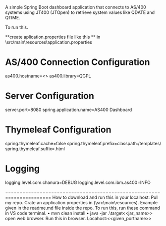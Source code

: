 
A simple Spring Boot dashboard application that connects to AS/400 systems using JT400 (JTOpen) to retrieve system values like QDATE and QTIME.

To run this.

**create aplication.properties file like this **
in \src\main\resources\application.properties

# AS/400 Connection Configuration
as400.hostname=<<hostname>>
as400.library=QGPL

# Server Configuration
server.port=8080
spring.application.name=AS400 Dashboard

# Thymeleaf Configuration
spring.thymeleaf.cache=false
spring.thymeleaf.prefix=classpath:/templates/
spring.thymeleaf.suffix=.html

# Logging
logging.level.com.chanura=DEBUG
logging.level.com.ibm.as400=INFO

======================================================================
How to download and run this in your localhost:
Pull my repo.
Crate an application.properties in (\src\main\resources). Example given in the readme.md file inside the repo.
To run this, run these command in VS code terminal.
•	mvn clean install
•	java -jar  .\target\<<jar_name>>
open web browser.
Run this in browser.
Locahost:<<given_portname>>

